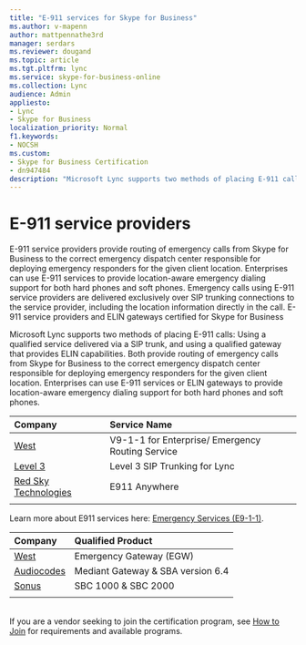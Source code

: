 ```yaml
---
title: "E-911 services for Skype for Business"
ms.author: v-mapenn
author: mattpennathe3rd
manager: serdars
ms.reviewer: dougand
ms.topic: article
ms.tgt.pltfrm: lync
ms.service: skype-for-business-online
ms.collection: Lync
audience: Admin
appliesto:
- Lync
- Skype for Business 
localization_priority: Normal
f1.keywords:
- NOCSH
ms.custom:
- Skype for Business Certification
- dn947484
description: "Microsoft Lync supports two methods of placing E-911 calls: Using a qualified service delivered via a SIP trunk, and using a qualified gateway that provides ELIN capabilities."
---
```


# E-911 service providers
E-911 service providers provide routing of emergency calls from Skype for Business to the correct emergency dispatch center responsible for deploying emergency responders for the given client location. Enterprises can use E-911 services to provide location-aware emergency dialing support for both hard phones and soft phones. Emergency calls using E-911 service providers are delivered exclusively over SIP trunking connections to the service provider, including the location information directly in the call. E-911 service providers and ELIN gateways certified for Skype for Business

Microsoft Lync supports two methods of placing E-911 calls: Using a qualified service delivered via a SIP trunk, and using a qualified gateway that provides ELIN capabilities. Both provide routing of emergency calls from Skype for Business to the correct emergency dispatch center responsible for deploying emergency responders for the given client location. Enterprises can use E-911 services or ELIN gateways to provide location-aware emergency dialing support for both hard phones and soft phones.


|Company|Service Name|
|:----|:----|
|[West](https://www.west.com/safety-services/enterprise/microsoft) |       V9-1-1 for Enterprise/ Emergency Routing Service  |
|[Level 3](http://your.level3.com/2013DCLEADGSIPOSOLP1_SIPVoicePgFromOSRP_20130703?WT.tsrc=08202013SIPVoiceLPNomad911SIPVocCompPgFullWidthBanner)|Level 3 SIP Trunking for Lync|
|[Red Sky Technologies](http://www.redskye911.com/e911-for-lync)      | E911 Anywhere |
|      |         |

Learn more about E911 services here: <a href="https://technet.microsoft.com/library/gg398154.aspx">Emergency Services (E9-1-1)</a>.
<!-- 2013 topic yet to migrate -->

|Company | Qualified Product|
|:----|:----|
|[West](https://www.west.com/safety-services/enterprise/microsoft/)|Emergency Gateway (EGW) |
|[Audiocodes](https://www.audiocodes.com/microsoft) | Mediant Gateway &amp; SBA version 6.4 |
|[Sonus](https://www.sonus.net/solutions/enterprise/microsoft-lync) |SBC 1000 &amp; SBC 2000 |
|      |         |

<br>
If you are a vendor seeking to join the certification program, see <a href="how-to-join.md" data-raw-source="[How to Join](how-to-join.md)">How to Join</a> for requirements and available programs.

